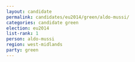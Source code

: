 ```yaml
---
layout: candidate
permalink: candidates/eu2014/green/aldo-mussi/
categories: candidate green
election: eu2014
list-rank: 1
person: aldo-mussi
region: west-midlands
party: green
---
```

